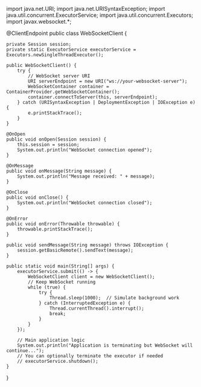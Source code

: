 import java.net.URI;
import java.net.URISyntaxException;
import java.util.concurrent.ExecutorService;
import java.util.concurrent.Executors;
import javax.websocket.*;

@ClientEndpoint
public class WebSocketClient {

    private Session session;
    private static ExecutorService executorService = Executors.newSingleThreadExecutor();

    public WebSocketClient() {
        try {
            // WebSocket server URI
            URI serverEndpoint = new URI("ws://your-websocket-server");
            WebSocketContainer container = ContainerProvider.getWebSocketContainer();
            container.connectToServer(this, serverEndpoint);
        } catch (URISyntaxException | DeploymentException | IOException e) {
            e.printStackTrace();
        }
    }

    @OnOpen
    public void onOpen(Session session) {
        this.session = session;
        System.out.println("WebSocket connection opened");
    }

    @OnMessage
    public void onMessage(String message) {
        System.out.println("Message received: " + message);
    }

    @OnClose
    public void onClose() {
        System.out.println("WebSocket connection closed");
    }

    @OnError
    public void onError(Throwable throwable) {
        throwable.printStackTrace();
    }

    public void sendMessage(String message) throws IOException {
        session.getBasicRemote().sendText(message);
    }

    public static void main(String[] args) {
        executorService.submit(() -> {
            WebSocketClient client = new WebSocketClient();
            // Keep WebSocket running
            while (true) {
                try {
                    Thread.sleep(1000);  // Simulate background work
                } catch (InterruptedException e) {
                    Thread.currentThread().interrupt();
                    break;
                }
            }
        });

        // Main application logic
        System.out.println("Application is terminating but WebSocket will continue...");
        // You can optionally terminate the executor if needed
        // executorService.shutdown();
    }
}